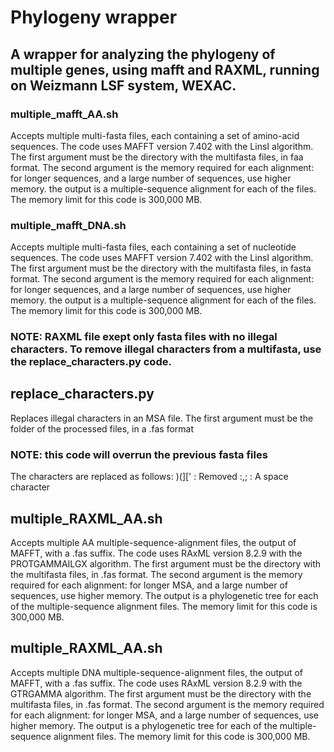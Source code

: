 # Phylogeny wrapper
## A wrapper for analyzing the phylogeny of multiple genes, using mafft and RAXML, running on Weizmann LSF system, WEXAC.

### multiple_mafft_AA.sh
Accepts multiple multi-fasta files, each containing a set of amino-acid sequences.
The code uses MAFFT version 7.402 with the LinsI algorithm.
The first argument must be the directory with the multifasta files, in faa format.
The second argument is the memory required for each alignment: for longer sequences, and a large number of sequences, use higher memory.
the output is a multiple-sequence alignment for each of the files.
The memory limit for this code is 300,000 MB.

### multiple_mafft_DNA.sh
Accepts multiple multi-fasta files, each containing a set of nucleotide sequences.
The code uses MAFFT version 7.402 with the LinsI algorithm.
The first argument must be the directory with the multifasta files, in fasta format.
The second argument is the memory required for each alignment: for longer sequences, and a large number of sequences, use higher memory.
the output is a multiple-sequence alignment for each of the files.
The memory limit for this code is 300,000 MB.

### NOTE: RAXML file exept only fasta files with no illegal characters. To remove illegal characters from a multifasta, use the replace_characters.py code.

## replace_characters.py
Replaces illegal characters in an MSA file.
The first argument must be the folder of the processed files, in a .fas format
### NOTE: this code will overrun the previous fasta files

The characters are replaced as follows:
)(][' : Removed
:,; : A space character
           
## multiple_RAXML_AA.sh
Accepts multiple AA multiple-sequence-alignment files, the output of MAFFT, with a .fas suffix.
The code uses RAxML version 8.2.9 with the PROTGAMMAILGX algorithm.
The first argument must be the directory with the multifasta files, in .fas format.
The second argument is the memory required for each alignment: for longer MSA, and a large number of sequences, use higher memory.
The output is a phylogenetic tree for each of the multiple-sequence alignment files.
The memory limit for this code is 300,000 MB.

## multiple_RAXML_AA.sh
Accepts multiple DNA multiple-sequence-alignment files, the output of MAFFT, with a .fas suffix.
The code uses RAxML version 8.2.9 with the GTRGAMMA algorithm.
The first argument must be the directory with the multifasta files, in .fas format.
The second argument is the memory required for each alignment: for longer MSA, and a large number of sequences, use higher memory.
The output is a phylogenetic tree for each of the multiple-sequence alignment files.
The memory limit for this code is 300,000 MB.




